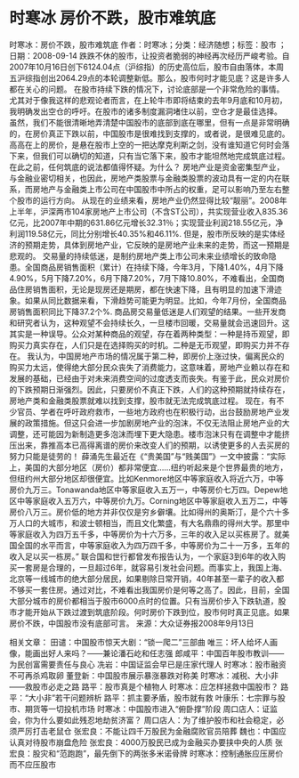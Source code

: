 # 时寒冰  房价不跌，股市难筑底

时寒冰：房价不跌，股市难筑底
作者：时寒冰；分类：经济随想；标签：股市 ；日期：2008-09-14
跌跌不休的股市，让投资者脆弱的神经再次经历严峻考验。自2007年10月16日创下6124.04点（沪综指）的历史高位后，股市自由落体，本周五沪综指创出2064.29点的本轮调整新低。那么，股市何时才能见底？这是许多人都在关心的问题。
在股市持续下跌的情况下，讨论底部是一个非常危险的事情。尤其对于像我这样的悲观论者而言，在上轮牛市即将结束的去年9月底和10月初，我明确发出空仓的呼吁。在股市的诸多制度漏洞堵住以前，空仓才是最佳选择。
虽然，我们不能很清晰地弄清楚中国股市的底部到底在哪里，但有一点是非常明确的，在房价真正下跌以前，中国股市是很难找到支撑的，或者说，是很难见底的。高高在上的房价，是悬在股市上空的一把达摩克利斯之剑，没有谁知道它何时会落下来，但我们可以确切的知道，只有当它落下来，股市才能坦然地完成筑底过程。在此之前，任何筑底的说法都值得怀疑。为什么？
房地产业是资金密集型产业，与金融业密切相关，也因此，房地产类股票与金融类股票的波动具有一定的内在联系，而房地产与金融类上市公司在中国股市中所占的权重，足可以影响乃至左右整个股市的运行方向。
从现在的业绩来看，房地产业仍然显得比较“靓丽”。2008年上半年，沪深两市104家房地产上市公司（不含ST公司），共实现营业收入835.36亿元，比2007年中期的631.86亿元增长32.31％；实现营业利润218.55亿元，净利润119.58亿元，同比分别增长40.35%和46.11%.
但是，股市所反映的是实体经济的预期走势，具体到房地产业，它反映的是房地产业未来的走势，而这一预期是悲观的。
交易量的持续低迷，是制约房地产类上市公司未来业绩增长的致命隐患。全国商品房销售面积（累计）在持续下降，今年3月，下降1.40%，4月下降4.90%，5月下降7.20%，6月下降7.20%，7月下降10.80%，不难看出，全国商品住房销售面积，无论是现房还是期房，都在快速下降，且有明显的加速下滑迹象。如果从同比数据来看，下滑趋势可能更为明显。比如，今年7月份，全国商品房销售面积同比下降37.2个%.
商品房交易量低迷是人们观望的结果。一些开发商和研究者认为，这种观望不会持续长久，一旦楼市回暖，交易量就会迅速回升。这其实是一种误导。公众对某种商品的观望，存在着两种类型：一种是持币观望，即购买力真实存在，人们只是在选择购买的时机。二种是无币观望，即购买力并不存在。
我认为，中国房地产市场的情况属于第二种，即房价上涨过快，偏离民众的购买力太远，使得绝大部分民众丧失了消费能力，这意味着，房地产业赖以存在和发展的基础，已经由于对未来消费空间的过度透支而丧失。有鉴于此，民众对房价的下跌预期日渐强烈。因此，只要房价不真正下跌，人们的这种预期就持续存在，房地产类和金融类股票就难以找到支撑，股市就无法完成筑底过程。
现在，有不少官员、学者在呼吁政府救市，一些地方政府也在积极行动，出台鼓励房地产业发展的政策措施。但这只会进一步加剧房地产业的泡沫，不仅无法阻止房地产业的大调整，还可能因为新制造更多泡沫而埋下更大隐患。楼市泡沫只有在调整中才能挤压出来，靠推高本已高得离谱的房价来改变人们的预期，以诱使更多的人去买房的努力只能是徒劳的！
薛涌先生最近在《“贵美国”与“贱美国”》一文中披露：“实际上，美国的大部分地区（房价）都非常便宜……纽约听起来是个世界最贵的地方，但纽约州大部分地区却很便宜。比如Kenmore地区中等家庭收入将近六万，中等房价九万三。Tonawanda地区中等家庭收入五万一，中等房价七万四。Depew地区中等家庭收入五万六，中等房价九万。Corning地区中等家庭收入五万二，中等房价八万三。房价低的地方并非仅仅是穷乡僻壤。比如得州的奥斯汀，是个六十多万人口的大城市，和波士顿相当，而且文化繁盛，有大名鼎鼎的得州大学。那里中等家庭收入为四万五千多，中等房价为十六万多，三年的收入足以买栋房了。就美国全国的水平而言，中等家庭收入为四万四千多，中等房价为二十一万多，五年的收入足以买一栋房。”
联合国和世行都曾发布报告认为，一个家庭3到6年的收入购买一套房是合理的，一旦超过6年，就容易引发社会问题。而事实上，我国上海、北京等一线城市的绝大部分居民，如果剔除日常开销，40年甚至一辈子的收入都不够买一套住房。通过对比，不难看出我国房价是何等之高了。因此，目前，全国大部分城市的房价都相当于股市6000点时的位置。只有当房价步入下跌轨道，股市才能开始从下跌过渡到筑底阶段。何时房价下跌到位，股市何时真正见底。如果房价不跌，中国股市没有底部可言。
来源：大众证券报2008年9月13日

相关文章：
田谴：中国股市惊天大剧：“锁一爬二”三部曲
唯三：坏人给坏人画像，能画出好人来吗？——兼论潘石屹和任志强
郎咸平：中国百年股市教训——为民创富需要责任与良心
冼岩：中国证监会早已是庄家代理人
时寒冰：股市融资不可再杀鸡取卵
董登新：中国股市展示暴涨暴跌对称美
时寒冰：减税、大小非——救股市必走之路
路平：股市真是个植物人
时寒冰：应怎样拯救中国股市？
路平：“大小非”若干问题辨析
路平：抓主要矛盾，股市就有救
叶康乐：七宗罪与股市、期货等一切投机市场
时寒冰：中国股市进入“俯卧撑”阶段
周口店人：证监会，你为什么要如此残忍地劫贫济富？
周口店人：为了维护股市和社会稳定，必须严厉打击老鼠仓
张宏良：不能让四千万股民为金融腐败官员陪葬
魏也：中国应认真对待股市崩盘危险
张宏良：4000万股民已成为金融买办要挟中央的人质
张宏良：股灾和“范跑跑”，最先倒下的两张多米诺骨牌
时寒冰：控制通胀应压房价而不应压股市